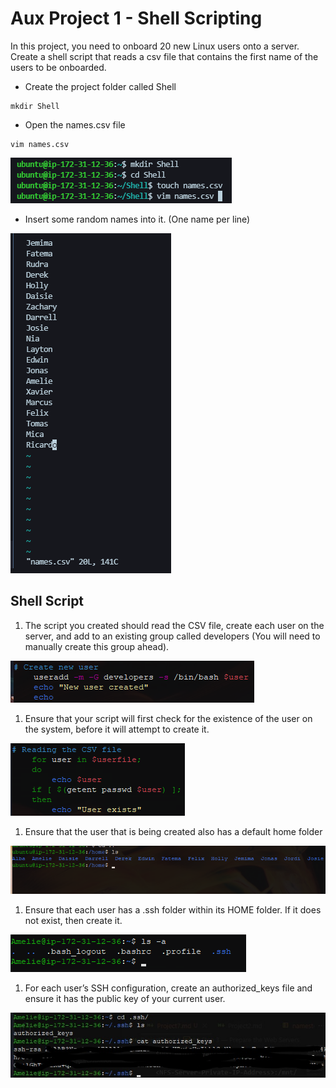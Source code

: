 # Aux Project 1 -  Shell Scripting
In this project, you need to onboard 20 new Linux users onto a server. Create a shell script that reads a csv file that contains the first name of the users to be onboarded.
* Create the project folder called Shell
```
mkdir Shell
```
* Open the names.csv file
```
vim names.csv
```
![mkdir shell](../../images/AuxProject1/AuxProject1-mkdirshell.png)

* Insert some random names into it. (One name per line)

![vim names](../../images/AuxProject1/AuxProject1-vimnames.png)

## Shell Script 
1. The script you created should read the CSV file, create each user on the server, and add to an existing group called developers (You will need to manually create this group ahead).

![useradd](../../images/AuxProject1/AuxProject1-useradd.png)

1. Ensure that your script will first check for the existence of the user on the system, before it will attempt to create it.

![userexists](../../images/AuxProject1/AuxProject1-userexists.png)

1. Ensure that the user that is being created also has a default home folder

![homedir](../../images/AuxProject1/AuxProject1-homedir.png)

1. Ensure that each user has a .ssh folder within its HOME folder. If it does not exist, then create it.

![SSH](../../images/AuxProject1/AuxProject1-SSH.png)

1. For each user’s SSH configuration, create an authorized_keys file and ensure it has the public key of your current user.

![keys](../../images/AuxProject1/AuxProject1-keys.jpg)

